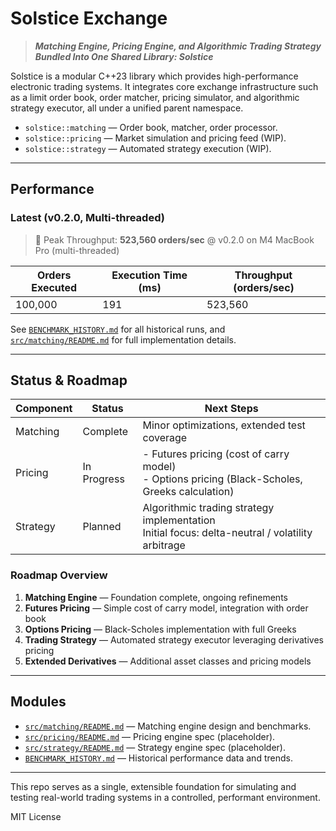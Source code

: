 # Solstice Exchange

> **_Matching Engine, Pricing Engine, and Algorithmic Trading Strategy Bundled Into One Shared Library: Solstice_**

Solstice is a modular C++23 library which provides high-performance electronic trading systems. It integrates core exchange infrastructure such as a limit order book, order matcher, pricing simulator, and algorithmic strategy executor, all under a unified parent namespace.

- `solstice::matching` — Order book, matcher, order processor.
- `solstice::pricing` — Market simulation and pricing feed (WIP).
- `solstice::strategy` — Automated strategy execution (WIP).

---

## Performance

### Latest (v0.2.0, Multi-threaded)

> 🚀 Peak Throughput: **523,560 orders/sec** @ v0.2.0 on M4 MacBook Pro (multi-threaded)

| Orders Executed | Execution Time (ms) | Throughput (orders/sec) |
|------------------|---------------------|--------------------------|
| 100,000          | 191                 | 523,560                  |

See [`BENCHMARK_HISTORY.md`](BENCHMARK_HISTORY.md) for all historical runs, and [`src/matching/README.md`](src/matching/README.md) for full implementation details.

---

## Status & Roadmap

| Component  | Status      | Next Steps |
|------------|-------------|------------|
| Matching   | Complete | Minor optimizations, extended test coverage |
| Pricing    | In Progress | - Futures pricing (cost of carry model)<br>- Options pricing (Black-Scholes, Greeks calculation) |
| Strategy   | Planned  | Algorithmic trading strategy implementation<br>Initial focus: delta-neutral / volatility arbitrage |

### Roadmap Overview
1. **Matching Engine** — Foundation complete, ongoing refinements
2. **Futures Pricing** — Simple cost of carry model, integration with order book
3. **Options Pricing** — Black-Scholes implementation with full Greeks
4. **Trading Strategy** — Automated strategy executor leveraging derivatives pricing
5. **Extended Derivatives** — Additional asset classes and pricing models

---

## Modules

- [`src/matching/README.md`](src/matching/README.md) — Matching engine design and benchmarks.
- [`src/pricing/README.md`](src/pricing/README.md) — Pricing engine spec (placeholder).
- [`src/strategy/README.md`](src/strategy/README.md) — Strategy engine spec (placeholder).
- [`BENCHMARK_HISTORY.md`](BENCHMARK_HISTORY.md) — Historical performance data and trends.

---

This repo serves as a single, extensible foundation for simulating and testing real-world trading systems in a controlled, performant environment.

MIT License
